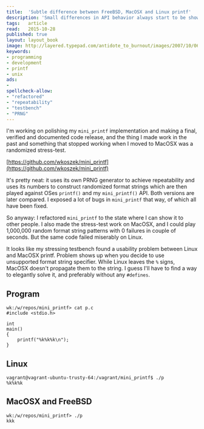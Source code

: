 ```yaml
---
title:	'Subtle difference between FreeBSD, MacOSX and Linux printf'
description: 'Small differences in API behavior always start to be show up during stress-testing. Example comes from my mini_printf stress-test'
tags:	article
read:	2015-10-28
published: true
layout:	layout_book
image: http://layered.typepad.com/antidote_to_burnout/images/2007/10/06/4b14310b020017cf.gif
keywords:
- programming
- development
- printf
- unix
ads:
-
spellcheck-allow:
- "refactored"
- "repeatability"
- "testbench"
- "PRNG"
---
```


I'm working on polishing my `mini_printf` implementation and making a final,
verified and documented code release, and the thing I made work in the past
and something that stopped working when I moved to MacOSX was a randomized
stress-test.

[https://github.com/wkoszek/mini_printf](https://github.com/wkoszek/mini_printf)

It's pretty neat: it uses its own PRNG generator to achieve repeatability
and uses its numbers to construct randomized format strings which are then
played against OSes `printf()` and my `mini_printf()` API. Both versions are
later compared. I exposed a lot of bugs in `mini_printf` that way, of which
all have been fixed.

So anyway: I refactored `mini_printf` to the state where I can show it to
other people. I also made the stress-test work on MacOSX, and I could play
1,000,000 random format string patterns with 0 failures in couple of
seconds. But the same code failed miserably on Linux. 

It looks like my stressing testbench found a usability problem between
Linux and MacOSX printf. Problem shows up when you decide to use
unsupported format string specifier. While Linux leaves the `%` signs,
MacOSX doesn't propagate them to the string. I guess I'll have to find a way
to elegantly solve it, and preferably without any `#defines`.

## Program


	wk:/w/repos/mini_printf> cat p.c
	#include <stdio.h>

	int
	main()
	{
		printf("%k%k%k\n");
	}

## Linux

	vagrant@vagrant-ubuntu-trusty-64:/vagrant/mini_printf$ ./p
	%k%k%k

## MacOSX and FreeBSD
	wk:/w/repos/mini_printf> ./p
	kkk
